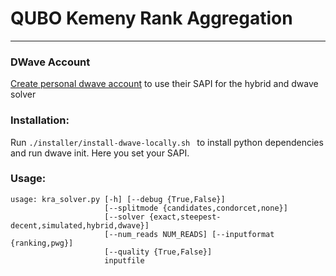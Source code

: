 
# QUBO Kemeny Rank Aggregation

------

### DWave Account
[Create personal dwave account](https://cloud.dwavesys.com/leap/) to use their SAPI for the hybrid and dwave solver

### Installation:
Run ```./installer/install-dwave-locally.sh ``` to install python dependencies and run dwave init. Here you set your SAPI.

### Usage:
```shell
usage: kra_solver.py [-h] [--debug {True,False}]
                     [--splitmode {candidates,condorcet,none}]
                     [--solver {exact,steepest-decent,simulated,hybrid,dwave}]
                     [--num_reads NUM_READS] [--inputformat {ranking,pwg}]
                     [--quality {True,False}]
                     inputfile
```